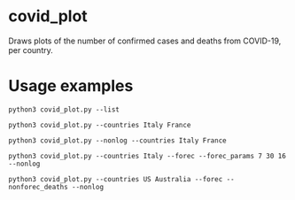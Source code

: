 # covid_plot
Draws plots of the number of confirmed cases and deaths from COVID-19, per country.

# Usage examples
```python3 covid_plot.py --list```

```python3 covid_plot.py --countries Italy France```

```python3 covid_plot.py --nonlog --countries Italy France```

```python3 covid_plot.py --countries Italy --forec --forec_params 7 30 16 --nonlog```

```python3 covid_plot.py --countries US Australia --forec --nonforec_deaths --nonlog```
